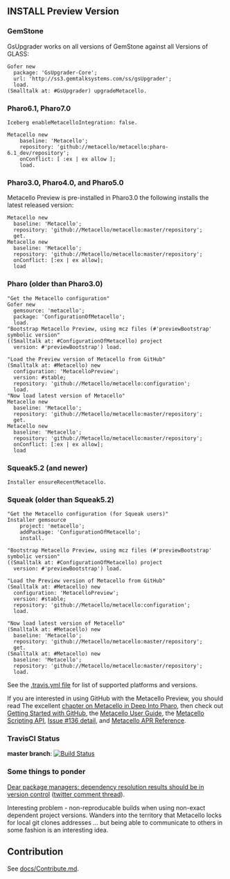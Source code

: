 ## INSTALL Preview Version

### GemStone
GsUpgrader works on all versions of GemStone against all Versions of GLASS:

```Smalltalk
Gofer new
  package: 'GsUpgrader-Core';
  url: 'http://ss3.gemtalksystems.com/ss/gsUpgrader';
  load.
(Smalltalk at: #GsUpgrader) upgradeMetacello.
```

### Pharo6.1, Pharo7.0

```Smalltalk
Iceberg enableMetacelloIntegration: false.

Metacello new
    baseline: 'Metacello';
    repository: 'github://metacello/metacello:pharo-6.1_dev/repository';
    onConflict: [ :ex | ex allow ];
    load.
 ```

### Pharo3.0, Pharo4.0, and Pharo5.0
Metacello Preview  is pre-installed in Pharo3.0 the following installs the latest released version:

```Smalltalk
Metacello new
  baseline: 'Metacello';
  repository: 'github://Metacello/metacello:master/repository';
  get.
Metacello new
  baseline: 'Metacello';
  repository: 'github://Metacello/metacello:master/repository';
  onConflict: [:ex | ex allow];
  load
```

### Pharo (older than Pharo3.0)

```Smalltalk
"Get the Metacello configuration"
Gofer new
  gemsource: 'metacello';
  package: 'ConfigurationOfMetacello';
  load.
"Bootstrap Metacello Preview, using mcz files (#'previewBootstrap' symbolic version"
((Smalltalk at: #ConfigurationOfMetacello) project 
  version: #'previewBootstrap') load.

"Load the Preview version of Metacello from GitHub"
(Smalltalk at: #Metacello) new
  configuration: 'MetacelloPreview';
  version: #stable;
  repository: 'github://Metacello/metacello:configuration';
  load.
"Now load latest version of Metacello"
Metacello new
  baseline: 'Metacello';
  repository: 'github://Metacello/metacello:master/repository';
  get.
Metacello new
  baseline: 'Metacello';
  repository: 'github://Metacello/metacello:master/repository';
  onConflict: [:ex | ex allow];
  load
```

### Squeak5.2 (and newer)

```Smalltalk
Installer ensureRecentMetacello.
```

### Squeak (older than Squeak5.2)

```Smalltalk
"Get the Metacello configuration (for Squeak users)"
Installer gemsource
    project: 'metacello';
    addPackage: 'ConfigurationOfMetacello';
    install.

"Bootstrap Metacello Preview, using mcz files (#'previewBootstrap' symbolic version"
((Smalltalk at: #ConfigurationOfMetacello) project 
  version: #'previewBootstrap') load.

"Load the Preview version of Metacello from GitHub"
(Smalltalk at: #Metacello) new
  configuration: 'MetacelloPreview';
  version: #stable;
  repository: 'github://Metacello/metacello:configuration';
  load.

"Now load latest version of Metacello"
(Smalltalk at: #Metacello) new
  baseline: 'Metacello';
  repository: 'github://Metacello/metacello:master/repository';
  get.
(Smalltalk at: #Metacello) new
  baseline: 'Metacello';
  repository: 'github://Metacello/metacello:master/repository';
  load.
```


See the [.travis.yml file](./.travis.yml) for list of supported platforms and versions.

If you are interested in using GitHub with the Metacello Preview, you should read The excellent [chapter on Metacello in Deep Into Pharo][5], then check out 
[Getting Started with GitHub][1], the [Metacello User Guide][2], the [Metacello Scripting API][3], [Issue #136 detail][4], and [Metacello APR Reference][8].

### TravisCI Status
**master branch**: [![Build Status](https://travis-ci.org/Metacello/metacello.svg?branch=master)](https://travis-ci.org/Metacello/metacello)

### Some things to ponder 
[Dear package managers: dependency resolution results should be in version control][6] ([twitter comment thread][7]).

Interesting problem - non-reproducable builds when using non-exact dependent project versions. Wanders into the territory that Metacello locks for local git clones addresses ... but being able to communicate to others in some fashion is an interesting idea. 

[1]: docs/GettingStartedWithGitHub.md
[2]: docs/MetacelloUserGuide.md
[3]: docs/MetacelloScriptingAPI.md
[4]: docs/Issue_136Detail.md
[5]: http://pharobooks.gforge.inria.fr/PharoByExampleTwo-Eng/latest/Metacello.pdf
[6]: https://blog.ometer.com/2017/01/10/dear-package-managers-dependency-resolution-results-should-be-in-version-control/
[7]: https://twitter.com/migueldeicaza/status/868450752347480064
[8]: docs/APIReference.md

## Contribution

See [docs/Contribute.md](docs/Contribute.md).
